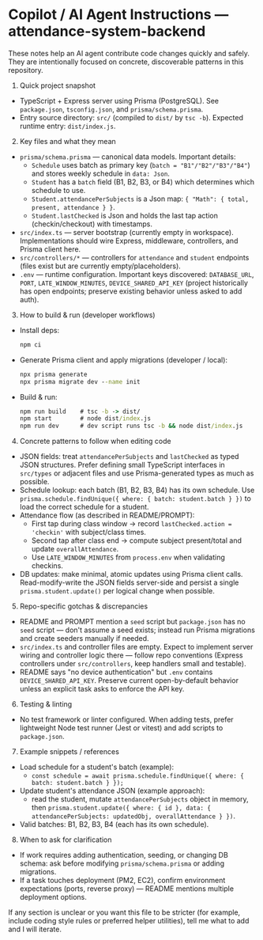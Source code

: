﻿# Copilot / AI Agent Instructions — attendance-system-backend

These notes help an AI agent contribute code changes quickly and safely. They are intentionally focused on concrete, discoverable patterns in this repository.

1) Quick project snapshot
- TypeScript + Express server using Prisma (PostgreSQL). See `package.json`, `tsconfig.json`, and `prisma/schema.prisma`.
- Entry source directory: `src/` (compiled to `dist/` by `tsc -b`). Expected runtime entry: `dist/index.js`.

2) Key files and what they mean
- `prisma/schema.prisma` — canonical data models. Important details:
  - `Schedule` uses batch as primary key (`batch = "B1"/"B2"/"B3"/"B4"`) and stores weekly schedule in `data: Json`.
  - `Student` has a `batch` field (B1, B2, B3, or B4) which determines which schedule to use.
  - `Student.attendancePerSubjects` is a Json map: `{ "Math": { total, present, attendance } }`.
  - `Student.lastChecked` is Json and holds the last tap action (checkin/checkout) with timestamps.
- `src/index.ts` — server bootstrap (currently empty in workspace). Implementations should wire Express, middleware, controllers, and Prisma client here.
- `src/controllers/*` — controllers for `attendance` and `student` endpoints (files exist but are currently empty/placeholders).
- `.env` — runtime configuration. Important keys discovered: `DATABASE_URL`, `PORT`, `LATE_WINDOW_MINUTES`, `DEVICE_SHARED_API_KEY` (project historically has open endpoints; preserve existing behavior unless asked to add auth).

3) How to build & run (developer workflows)
- Install deps:
  ```cmd
  npm ci
  ```
- Generate Prisma client and apply migrations (developer / local):
  ```cmd
  npx prisma generate
  npx prisma migrate dev --name init
  ```
- Build & run:
  ```cmd
  npm run build    # tsc -b -> dist/
  npm start        # node dist/index.js
  npm run dev      # dev script runs tsc -b && node dist/index.js
  ```

4) Concrete patterns to follow when editing code
- JSON fields: treat `attendancePerSubjects` and `lastChecked` as typed JSON structures. Prefer defining small TypeScript interfaces in `src/types` or adjacent files and use Prisma-generated types as much as possible.
- Schedule lookup: each batch (B1, B2, B3, B4) has its own schedule. Use `prisma.schedule.findUnique({ where: { batch: student.batch } })` to load the correct schedule for a student.
- Attendance flow (as described in README/PROMPT):
  - First tap during class window -> record `lastChecked.action = 'checkin'` with subject/class times.
  - Second tap after class end -> compute subject present/total and update `overallAttendance`.
  - Use `LATE_WINDOW_MINUTES` from `process.env` when validating checkins.
- DB updates: make minimal, atomic updates using Prisma client calls. Read-modify-write the JSON fields server-side and persist a single `prisma.student.update()` per logical change when possible.

5) Repo-specific gotchas & discrepancies
- README and PROMPT mention a `seed` script but `package.json` has no `seed` script — don't assume a seed exists; instead run Prisma migrations and create seeders manually if needed.
- `src/index.ts` and controller files are empty. Expect to implement server wiring and controller logic there — follow repo conventions (Express controllers under `src/controllers`, keep handlers small and testable).
- README says "no device authentication" but `.env` contains `DEVICE_SHARED_API_KEY`. Preserve current open-by-default behavior unless an explicit task asks to enforce the API key.

6) Testing & linting
- No test framework or linter configured. When adding tests, prefer lightweight Node test runner (Jest or vitest) and add scripts to `package.json`.

7) Example snippets / references
- Load schedule for a student's batch (example):
  - `const schedule = await prisma.schedule.findUnique({ where: { batch: student.batch } });`
- Update student's attendance JSON (example approach):
  - read the student, mutate `attendancePerSubjects` object in memory, then `prisma.student.update({ where: { id }, data: { attendancePerSubjects: updatedObj, overallAttendance } })`.
- Valid batches: B1, B2, B3, B4 (each has its own schedule).
8) When to ask for clarification
- If work requires adding authentication, seeding, or changing DB schema: ask before modifying `prisma/schema.prisma` or adding migrations.
- If a task touches deployment (PM2, EC2), confirm environment expectations (ports, reverse proxy) — README mentions multiple deployment options.

If any section is unclear or you want this file to be stricter (for example, include coding style rules or preferred helper utilities), tell me what to add and I will iterate.
